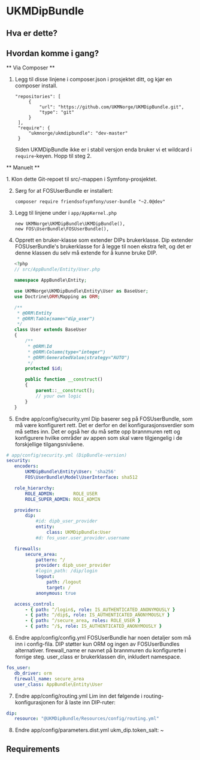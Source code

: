 UKMDipBundle
========================

Hva er dette?
-------------

Hvordan komme i gang?
---------------------

** Via Composer **

1.
   Legg til disse linjene i composer.json i prosjektet ditt, og kjør en composer install.

   ```composer
   "repositories": [
        {
            "url": "https://github.com/UKMNorge/UKMDipBundle.git",
            "type": "git"
        }
    ],
    "require": {
    	"ukmnorge/ukmdipbundle": "dev-master"
    }

   ``` 
   Siden UKMDipBundle ikke er i stabil versjon enda bruker vi et wildcard i `require`-keyen.
   Hopp til steg 2.

** Manuelt **

1. Klon dette Git-repoet til src/-mappen i Symfony-prosjektet.

2. Sørg for at FOSUserBundle er installert:

   `composer require friendsofsymfony/user-bundle "~2.0@dev"`

3. Legg til linjene under i `app/AppKernel.php`

   ```
   new UKMNorge\UKMDipBundle\UKMDipBundle(),
   new FOS\UserBundle\FOSUserBundle(),
   ```

4. Opprett en bruker-klasse som extender DIPs brukerklasse. 
   Dip extender FOSUserBundle's brukerklasse for å legge til noen ekstra felt, og det er denne klassen du selv må extende for å kunne bruke DIP.

 ```php
	<?php
	// src/AppBundle/Entity/User.php

	namespace AppBundle\Entity;

	use UKMNorge\UKMDipBundle\Entity\User as BaseUser;
	use Doctrine\ORM\Mapping as ORM;

	/**
	 * @ORM\Entity
	 * @ORM\Table(name="dip_user")
	 */
	class User extends BaseUser
	{
		/**
	     * @ORM\Id
	     * @ORM\Column(type="integer")
	     * @ORM\GeneratedValue(strategy="AUTO")
	     */
	    protected $id;

	    public function __construct()
	    {
	        parent::__construct();
	        // your own logic
	    }
	}

 ```

5. Endre app/config/security.yml
   Dip baserer seg på FOSUserBundle, som må være konfigurert rett. Det er derfor en del konfigurasjonsverdier som må settes inn.
   Det er også her du må sette opp brannmuren rett og konfigurere hvilke områder av appen som skal være tilgjengelig i de forskjellige tilgangsnivåene.

 ```yaml
# app/config/security.yml (DipBundle-version)
security:
    encoders:
        UKMDipBundle\Entity\User: 'sha256'
        FOS\UserBundle\Model\UserInterface: sha512

    role_hierarchy:
        ROLE_ADMIN:       ROLE_USER
        ROLE_SUPER_ADMIN: ROLE_ADMIN

    providers:
        dip:
            #id: dipb_user_provider
            entity:
                class: UKMDipBundle:User
            #d: fos_user.user_provider.username

    firewalls:
        secure_area:
            pattern: ^/
            provider: dipb_user_provider
            #login_path: /dip/login
            logout:
                path: /logout
                target: /
            anonymous: true

    access_control:
        - { path: ^/login$, role: IS_AUTHENTICATED_ANONYMOUSLY }
        - { path: ^/dip$, role: IS_AUTHENTICATED_ANONYMOUSLY }
        - { path: ^/secure_area, roles: ROLE_USER }
        - { path: ^/$, role: IS_AUTHENTICATED_ANONYMOUSLY }

 ```

6. Endre app/config/config.yml
   FOSUserBundle har noen detaljer som må inn i config-fila. DIP støtter kun ORM og ingen av FOSUserBundles alternativer.
   firewall_name er navnet på brannmuren du konfigurerte i forrige steg.
   user_class er brukerklassen din, inkludert namespace.

 ```yaml
fos_user:
    db_driver: orm
    firewall_name: secure_area
    user_class: AppBundle\Entity\User
 ```

7. Endre app/config/routing.yml
   Lim inn det følgende i routing-konfigurasjonen for å laste inn DIP-ruter:

 ```yaml
 dip:
    resource: "@UKMDipBundle/Resources/config/routing.yml"
 ```

8. Endre app/config/parameters.dist.yml
    ukm_dip.token_salt: ~ 


Requirements
------------


